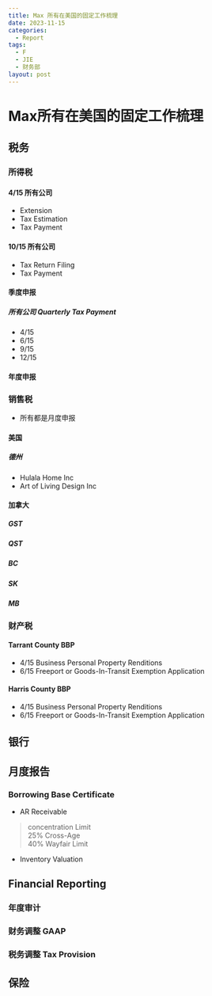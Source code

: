 ```yaml
---
title: Max 所有在美国的固定工作梳理
date: 2023-11-15
categories:
  - Report
tags:
  - F
  - JIE
  - 财务部
layout: post
---
```

# Max所有在美国的固定工作梳理

## 税务


### 所得税

#### 4/15 所有公司
- Extension
- Tax Estimation
- Tax Payment    

#### 10/15 所有公司
- Tax Return Filing
- Tax Payment   

#### 季度申报 
##### 所有公司 Quarterly Tax Payment    
- 4/15 
- 6/15
- 9/15
- 12/15

#### 年度申报

### 销售税

- 所有都是月度申报

#### 美国
##### 德州
- Hulala Home Inc
- Art of Living Design Inc

#### 加拿大

##### GST
#####  QST
##### BC
##### SK
##### MB

### 财产税

#### Tarrant County BBP

- 4/15 Business Personal Property Renditions
- 6/15 Freeport or Goods-In-Transit Exemption Application
#### Harris County BBP
- 4/15 Business Personal Property Renditions
- 6/15 Freeport or Goods-In-Transit Exemption Application

## 银行

## 月度报告
### Borrowing Base Certificate
- AR Receivable   
> concentration Limit   
> 25% Cross-Age    
> 40% Wayfair Limit     


- Inventory Valuation

## Financial Reporting

### 年度审计
### 财务调整 GAAP

### 税务调整 Tax Provision

## 保险
